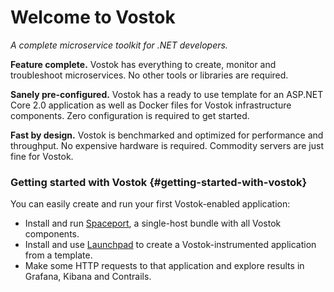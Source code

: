 # Welcome to Vostok

_A complete microservice toolkit for .NET developers._

**Feature complete.** Vostok has everything to create, monitor and troubleshoot microservices. No other tools or libraries are required.

**Sanely pre-configured.** Vostok has a ready to use template for an ASP.NET Core 2.0 application as well as Docker files for Vostok infrastructure components. Zero configuration is required to get started.

**Fast by design.** Vostok is benchmarked and optimized for performance and throughput. No expensive hardware is required. Commodity servers are just fine for Vostok.

### Getting started with Vostok {#getting-started-with-vostok}

You can easily create and run your first Vostok-enabled application:

* Install and run [Spaceport](https://github.com/vostok/spaceport#spaceport), a single-host bundle with all Vostok components.
* Install and use [Launchpad](https://github.com/vostok/launchpad#launchpad) to create a Vostok-instrumented application from a template.
* Make some HTTP requests to that application and explore results in Grafana, Kibana and Contrails.

